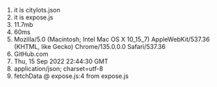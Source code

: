 1. it is citylots.json
2. it is expose.js
3. 11.7mb
4. 60ms
5. Mozilla/5.0 (Macintosh; Intel Mac OS X 10_15_7) AppleWebKit/537.36 (KHTML, like Gecko) Chrome/135.0.0.0 Safari/537.36
6. GitHub.com
7. Thu, 15 Sep 2022 22:44:30 GMT
8. application/json; charset=utf-8
9. fetchData @ expose.js:4 from expose.js

